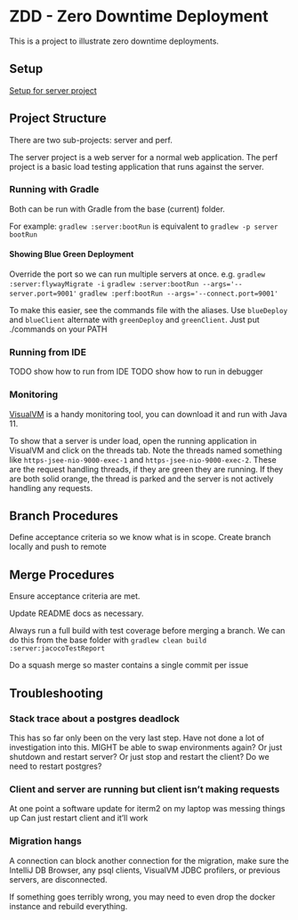 # ZDD - Zero Downtime Deployment

This is a project to illustrate zero downtime deployments.

## Setup

[Setup for server project](server/README.md)


## Project Structure

There are two sub-projects: server and perf.

The server project is a web server for a normal web application.
The perf project is a basic load testing application that runs against the server.


### Running with Gradle

Both can be run with Gradle from the base (current) folder.

For example:
`gradlew :server:bootRun` is equivalent to `gradlew -p server bootRun`

#### Showing Blue Green Deployment

Override the port so we can run multiple servers at once. e.g. 
`gradlew :server:flywayMigrate -i`
`gradlew :server:bootRun --args='--server.port=9001'`
`gradlew :perf:bootRun --args='--connect.port=9001'`

To make this easier, see the commands file with the aliases.
Use `blueDeploy` and `blueClient` alternate with `greenDeploy` and `greenClient`.
Just put ./commands on your PATH



### Running from IDE

TODO show how to run from IDE
TODO show how to run in debugger

### Monitoring

[VisualVM](https://visualvm.github.io/) is a handy monitoring tool,
you can download it and run with Java 11.

To show that a server is under load, open the running application in VisualVM
and click on the threads tab. Note the threads named something like
`https-jsee-nio-9000-exec-1` and `https-jsee-nio-9000-exec-2`. These are 
the request handling threads, if they are green they are running. 
If they are both solid orange, the thread is parked and the server is not
actively handling any requests.

## Branch Procedures

Define acceptance criteria so we know what is in scope.
Create branch locally and push to remote


## Merge Procedures

Ensure acceptance criteria are met.

Update README docs as necessary.

Always run a full build with test coverage before merging a branch.
We can do this from the base folder with
`gradlew clean build :server:jacocoTestReport` 

Do a squash merge so master contains a single commit per issue

## Troubleshooting

### Stack trace about a postgres deadlock
This has so far only been on the very last step. Have not done a lot of investigation into this.
MIGHT be able to swap environments again? Or just shutdown and restart server? 
Or just stop and restart the client? Do we need to restart postgres?

### Client and server are running but client isn’t making requests
At one point a software update for iterm2 on my laptop was messing things up
Can just restart client and it’ll work

### Migration hangs
A connection can block another connection for the migration, make sure the IntelliJ DB Browser, 
any psql clients, VisualVM JDBC profilers, or previous servers, are disconnected.

If something goes terribly wrong, you may need to even drop the docker instance and rebuild everything.
